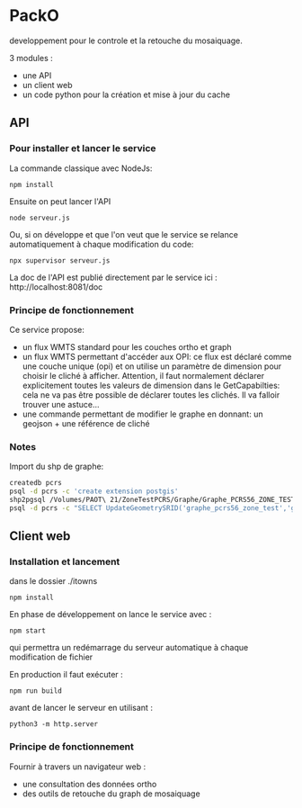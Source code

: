 # PackO
developpement pour le controle et la retouche du mosaiquage.

3 modules :
- une API
- un client web
- un code python pour la création et mise à jour du cache

## API

### Pour installer et lancer le service

La commande classique avec NodeJs:
```shell
npm install
```

Ensuite on peut lancer l'API
```shell
node serveur.js
```

Ou, si on développe et que l'on veut que le service se relance automatiquement à chaque modification du code:
```shell
npx supervisor serveur.js
```

La doc de l'API est publié directement par le service ici : http://localhost:8081/doc

### Principe de fonctionnement

Ce service propose: 

- un flux WMTS standard pour les couches ortho et graph
- un flux WMTS permettant d'accéder aux OPI: ce flux est déclaré comme une couche unique (opi) et on utilise un paramètre de dimension pour choisir le cliché à afficher. Attention, il faut normalement déclarer explicitement toutes les valeurs de dimension dans le GetCapabilties: cela ne va pas être possible de déclarer toutes les clichés. Il va falloir trouver une astuce... 
- une commande permettant de modifier le graphe en donnant: un geojson + une référence de cliché


### Notes

Import du shp de graphe:
```bash
createdb pcrs
psql -d pcrs -c 'create extension postgis'
shp2pgsql /Volumes/PAOT\ 21/ZoneTestPCRS/Graphe/Graphe_PCRS56_ZONE_TEST.shp | psql -d pcrs
psql -d pcrs -c "SELECT UpdateGeometrySRID('graphe_pcrs56_zone_test','geom',2154)"
```

## Client web

### Installation et lancement

dans le dossier ./itowns
```shell
npm install
```

En phase de développement on lance le service avec :

```shell
npm start
```
qui permettra un redémarrage du serveur automatique à chaque modification de fichier

En production il faut exécuter :
```shell
npm run build
```
avant de lancer le serveur en utilisant :
```shell
python3 -m http.server
```

### Principe de fonctionnement

Fournir à travers un navigateur web :
- une consultation des données ortho
- des outils de retouche du graph de mosaiquage

